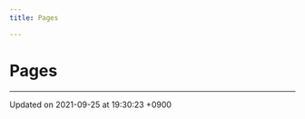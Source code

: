 ```yaml
---
title: Pages

---
```


# Pages







-------------------------------

Updated on 2021-09-25 at 19:30:23 +0900
